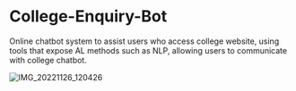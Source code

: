 # College-Enquiry-Bot
Online chatbot system to assist users who access college website, using tools that expose AL methods such as NLP, allowing users to communicate with college chatbot.







![IMG_20221126_120426](https://user-images.githubusercontent.com/119035329/204075857-5ea14bbf-f518-4e39-b6ac-6cf671196388.jpeg)
